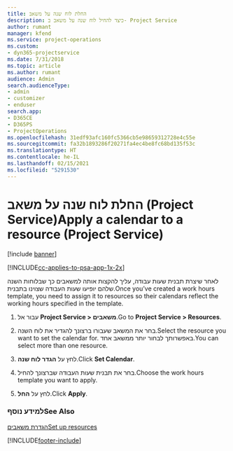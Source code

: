 ```yaml
---
title: החלת לוח שנה על משאב
description: כיצד להחיל לוח שנה על משאב ב- Project Service
author: rumant
manager: kfend
ms.service: project-operations
ms.custom:
- dyn365-projectservice
ms.date: 7/31/2018
ms.topic: article
ms.author: rumant
audience: Admin
search.audienceType:
- admin
- customizer
- enduser
search.app:
- D365CE
- D365PS
- ProjectOperations
ms.openlocfilehash: 31edf93afc160fc5366cb5e98659312728e4c55e
ms.sourcegitcommit: fa32b1893286f20271fa4ec4be8fc68bd135f53c
ms.translationtype: HT
ms.contentlocale: he-IL
ms.lasthandoff: 02/15/2021
ms.locfileid: "5291530"
---
```

# <a name="apply-a-calendar-to-a-resource-project-service"></a><span data-ttu-id="be082-103">החלת לוח שנה על משאב (Project Service)</span><span class="sxs-lookup"><span data-stu-id="be082-103">Apply a calendar to a resource (Project Service)</span></span>

[!include [banner](../includes/psa-now-project-operations.md)]

[!INCLUDE[cc-applies-to-psa-app-1x-2x](../includes/cc-applies-to-psa-app-1x-2x.md)]

<span data-ttu-id="be082-104">לאחר שיצרת תבנית שעות עבודה, עליך להקצות אותה למשאבים כך שבלוחות השנה שלהם יופיעו שעות העבודה שצוינו בתבנית.</span><span class="sxs-lookup"><span data-stu-id="be082-104">Once you’ve created a work hours template, you need to assign it to resources so their calendars reflect the working hours specified in the template.</span></span>  
  
1.  <span data-ttu-id="be082-105">עבור אל **Project Service > משאבים**.</span><span class="sxs-lookup"><span data-stu-id="be082-105">Go to **Project Service > Resources**.</span></span>  
  
2.  <span data-ttu-id="be082-106">בחר את המשאב שעבורו ברצונך להגדיר את לוח השנה.</span><span class="sxs-lookup"><span data-stu-id="be082-106">Select the resource you want to set the calendar for.</span></span> <span data-ttu-id="be082-107">באפשרותך לבחור יותר ממשאב אחד.</span><span class="sxs-lookup"><span data-stu-id="be082-107">You can select more than one resource.</span></span>  
  
3.  <span data-ttu-id="be082-108">לחץ על **הגדר לוח שנה**.</span><span class="sxs-lookup"><span data-stu-id="be082-108">Click **Set Calendar**.</span></span>  
  
4.  <span data-ttu-id="be082-109">בחר את תבנית שעות העבודה שברצונך להחיל.</span><span class="sxs-lookup"><span data-stu-id="be082-109">Choose the work hours template you want to apply.</span></span>  
  
5.  <span data-ttu-id="be082-110">לחץ על **החל**.</span><span class="sxs-lookup"><span data-stu-id="be082-110">Click **Apply**.</span></span>  
  
### <a name="see-also"></a><span data-ttu-id="be082-111">למידע נוסף</span><span class="sxs-lookup"><span data-stu-id="be082-111">See Also</span></span>  
 [<span data-ttu-id="be082-112">הגדרת משאבים</span><span class="sxs-lookup"><span data-stu-id="be082-112">Set up resources</span></span>](../psa/set-up-resources.md)


[!INCLUDE[footer-include](../includes/footer-banner.md)]